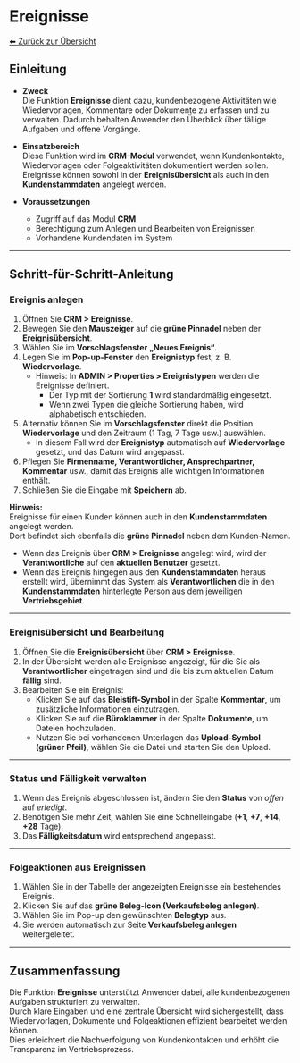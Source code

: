 # Ereignisse
[⬅ Zurück zur Übersicht](../index.md)
## Einleitung

- **Zweck**  
  Die Funktion **Ereignisse** dient dazu, kundenbezogene Aktivitäten wie Wiedervorlagen, Kommentare oder Dokumente zu erfassen und zu verwalten. Dadurch behalten Anwender den Überblick über fällige Aufgaben und offene Vorgänge.

- **Einsatzbereich**  
  Diese Funktion wird im **CRM-Modul** verwendet, wenn Kundenkontakte, Wiedervorlagen oder Folgeaktivitäten dokumentiert werden sollen.  
  Ereignisse können sowohl in der **Ereignisübersicht** als auch in den **Kundenstammdaten** angelegt werden.

- **Voraussetzungen**  
  - Zugriff auf das Modul **CRM**  
  - Berechtigung zum Anlegen und Bearbeiten von Ereignissen  
  - Vorhandene Kundendaten im System  

---

## Schritt-für-Schritt-Anleitung

### Ereignis anlegen

1. Öffnen Sie **CRM > Ereignisse**.  
2. Bewegen Sie den **Mauszeiger** auf die **grüne Pinnadel** neben der **Ereignisübersicht**.  
3. Wählen Sie im **Vorschlagsfenster** **„Neues Ereignis“**.  
4. Legen Sie im **Pop-up-Fenster** den **Ereignistyp** fest, z. B. **Wiedervorlage**.  
   - Hinweis: In **ADMIN > Properties > Ereignistypen** werden die Ereignisse definiert.  
     - Der Typ mit der Sortierung **1** wird standardmäßig eingesetzt.  
     - Wenn zwei Typen die gleiche Sortierung haben, wird alphabetisch entschieden.  
5. Alternativ können Sie im **Vorschlagsfenster** direkt die Position **Wiedervorlage** und den Zeitraum (1 Tag, 7 Tage usw.) auswählen.  
   - In diesem Fall wird der **Ereignistyp** automatisch auf **Wiedervorlage** gesetzt, und das Datum wird angepasst.  
6. Pflegen Sie **Firmenname, Verantwortlicher, Ansprechpartner, Kommentar** usw., damit das Ereignis alle wichtigen Informationen enthält.  
7. Schließen Sie die Eingabe mit **Speichern** ab.  

**Hinweis:**  
Ereignisse für einen Kunden können auch in den **Kundenstammdaten** angelegt werden.  
Dort befindet sich ebenfalls die **grüne Pinnadel** neben dem Kunden-Namen.  
- Wenn das Ereignis über **CRM > Ereignisse** angelegt wird, wird der **Verantwortliche** auf den **aktuellen Benutzer** gesetzt.  
- Wenn das Ereignis hingegen aus den **Kundenstammdaten** heraus erstellt wird, übernimmt das System als **Verantwortlichen** die in den **Kundenstammdaten** hinterlegte Person aus dem jeweiligen **Vertriebsgebiet**.  

---

### Ereignisübersicht und Bearbeitung

1. Öffnen Sie die **Ereignisübersicht** über **CRM > Ereignisse**.  
2. In der Übersicht werden alle Ereignisse angezeigt, für die Sie als **Verantwortlicher** eingetragen sind und die bis zum aktuellen Datum **fällig** sind.  
3. Bearbeiten Sie ein Ereignis:  
   - Klicken Sie auf das **Bleistift-Symbol** in der Spalte **Kommentar**, um zusätzliche Informationen einzutragen.  
   - Klicken Sie auf die **Büroklammer** in der Spalte **Dokumente**, um Dateien hochzuladen.  
   - Nutzen Sie bei vorhandenen Unterlagen das **Upload-Symbol (grüner Pfeil)**, wählen Sie die Datei und starten Sie den Upload.  

---

### Status und Fälligkeit verwalten

1. Wenn das Ereignis abgeschlossen ist, ändern Sie den **Status** von *offen* auf *erledigt*.  
2. Benötigen Sie mehr Zeit, wählen Sie eine Schnelleingabe (**+1**, **+7**, **+14**, **+28** Tage).  
3. Das **Fälligkeitsdatum** wird entsprechend angepasst.  

---

### Folgeaktionen aus Ereignissen

1. Wählen Sie in der Tabelle der angezeigten Ereignisse ein bestehendes Ereignis.  
2. Klicken Sie auf das **grüne Beleg-Icon (Verkaufsbeleg anlegen)**.  
3. Wählen Sie im Pop-up den gewünschten **Belegtyp** aus.  
4. Sie werden automatisch zur Seite **Verkaufsbeleg anlegen** weitergeleitet.  

---

## Zusammenfassung

Die Funktion **Ereignisse** unterstützt Anwender dabei, alle kundenbezogenen Aufgaben strukturiert zu verwalten.  
Durch klare Eingaben und eine zentrale Übersicht wird sichergestellt, dass Wiedervorlagen, Dokumente und Folgeaktionen effizient bearbeitet werden können.  
Dies erleichtert die Nachverfolgung von Kundenkontakten und erhöht die Transparenz im Vertriebsprozess.  
